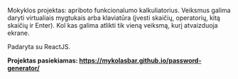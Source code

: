 
Mokyklos projektas: apriboto funkcionalumo kalkuliatorius. Veiksmus galima daryti virtualiais mygtukais arba klaviatūra (įvesti skaičių, operatorių, kitą skaičių ir Enter). Kol kas galima atlikti tik vieną veiksmą, kurį atvaizduoja ekrane. 

Padaryta su ReactJS.

<b>Projektas pasiekiamas: <a href="https://mykolasbar.github.io/password-generator">https://mykolasbar.github.io/password-generator/</a></b>
